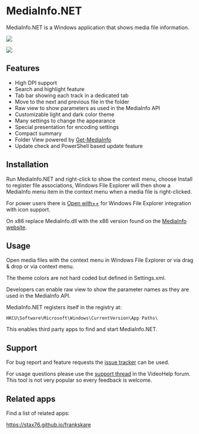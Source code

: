 
MediaInfo.NET
=============

MediaInfo.NET is a Windows application that shows media file information.

![](img/Main.png)

![](img/Grid.png)


Features
--------

- High DPI support
- Search and highlight feature
- Tab bar showing each track in a dedicated tab
- Move to the next and previous file in the folder
- Raw view to show parameters as used in the MediaInfo API
- Customizable light and dark color theme
- Many settings to change the appearance
- Special presentation for encoding settings
- Compact summary
- Folder View powered by [Get-MediaInfo](https://github.com/stax76/Get-MediaInfo)
- Update check and PowerShell based update feature


Installation
------------

Run MediaInfo.NET and right-click to show the context menu, choose Install to register file associations, Windows File Explorer will then show a MediaInfo menu item in the context menu when a media file is right-clicked.

For power users there is [Open with++](https://github.com/stax76/OpenWithPlusPlus) for Windows File Explorer integration with icon support.

On x86 replace MediaInfo.dll with the x86 version found on the [MediaInfo website](https://mediaarea.net/en/MediaInfo).


Usage
-----

Open media files with the context menu in Windows File Explorer or via drag & drop or via context menu.

The theme colors are not hard coded but defined in Settings.xml.

Developers can enable raw view to show the parameter names as they are used in the MediaInfo API.

MediaInfo.NET registers itself in the registry at:

`HKCU\Software\Microsoft\Windows\CurrentVersion\App Paths\`

This enables third party apps to find and start MediaInfo.NET.


Support
-------

For bug report and feature requests the [issue tracker](../../issues) can be used.

For usage questions please use the [support thread](https://forum.videohelp.com/threads/394691-MediaInfo-NET) in the VideoHelp forum. This tool is not very popular so every feedback is welcome.


Related apps
------------

Find a list of related apps:

https://stax76.github.io/frankskare
